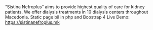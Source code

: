 # 
“Sistina Nefroplus” aims to provide highest quality of care for kidney patients. We offer dialysis treatments in 10 dialysis centers throughout Macedonia.
Static page bil in php and Boostrap 4
Live Demo: https://sistinanefroplus.mk

